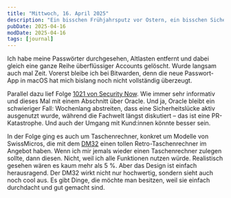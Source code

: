 ```yaml
---
title: "Mittwoch, 16. April 2025"
description: "Ein bisschen Frühjahrsputz vor Ostern, ein bisschen Sicherheit und ein Taschenrechner, den ich eigentlich nicht brauche."
pubDate: 2025-04-16
modDate: 2025-04-16
tags: [journal]
---
```


Ich habe meine Passwörter durchgesehen, Altlasten entfernt und dabei gleich eine ganze Reihe überflüssiger Accounts gelöscht.
Wurde langsam auch mal Zeit.
Vorerst bleibe ich bei Bitwarden, denn die neue Passwort-App in macOS hat mich bislang noch nicht vollständig überzeugt.

Parallel dazu lief Folge [1021 von Security Now](https://twit.tv/shows/security-now/episodes/1021?autostart=false).
Wie immer sehr informativ und dieses Mal mit einem Abschnitt über Oracle.
Und ja, Oracle bleibt ein schwieriger Fall: Wochenlang abstreiten, dass eine Sicherheitslücke aktiv ausgenutzt wurde, während die Fachwelt längst diskutiert – das ist eine PR-Katastrophe. Und auch der Umgang mit Kund:innen könnte besser sein.

In der Folge ging es auch um Taschenrechner, konkret um Modelle von SwissMicros, die mit dem [DM32](https://www.swissmicros.com/product/model-dm32) einen tollen Retro-Taschenrechner im Angebot haben. Wenn ich mir jemals wieder einen Taschenrechner zulegen sollte, dann diesen. Nicht, weil ich alle Funktionen nutzen würde. Realistisch gesehen wären es kaum mehr als 5 %. Aber das Design ist einfach herausragend. Der DM32 wirkt nicht nur hochwertig, sondern sieht auch noch cool aus. Es gibt Dinge, die möchte man besitzen, weil sie einfach durchdacht und gut gemacht sind.
